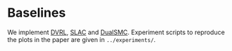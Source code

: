 # Baselines

We implement [DVRL](https://proceedings.mlr.press/v80/igl18a/igl18a.pdf),
[SLAC](https://arxiv.org/pdf/1907.00953) and
[DualSMC](https://www.ijcai.org/Proceedings/2020/0579.pdf). Experiment scripts to reproduce the plots in the paper are given in `../experiments/`.
